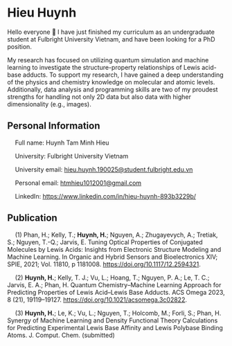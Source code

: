 # Hieu Huynh 
Hello everyone 👋 I have just finished my curriculum as an undergraduate student at Fulbright University Vietnam, and have been looking for a PhD position. 

My research has focused on utilizing quantum simulation and machine learning to investigate the structure-property relationships of Lewis acid-base adducts. To support my research, I have gained a deep understanding of the physics and chemistry knowledge on molecular and atomic levels. Additionally, data analysis and programming skills are two of my proudest strengths for handling not only 2D data but also data with higher dimensionality (e.g., images).

## Personal Information

&emsp; Full name: Huynh Tam Minh Hieu

&emsp; University: Fulbright University Vietnam

&emsp; University email: hieu.huynh.190025@student.fulbright.edu.vn

&emsp; Personal email: htmhieu1012001@gmail.com

&emsp; LinkedIn: https://www.linkedin.com/in/hieu-huynh-893b3229b/

## Publication

&emsp; (1)	Phan, H.; Kelly, T.; **Huynh, H.**; Nguyen, A.; Zhugayevych, A.; Tretiak, S.; Nguyen, T.-Q.; Jarvis, E. Tuning Optical Properties of Conjugated Molecules by Lewis Acids: Insights from Electronic Structure Modeling and Machine Learning. In Organic and Hybrid Sensors and Bioelectronics XIV; SPIE, 2021; Vol. 11810, p 1181008. https://doi.org/10.1117/12.2594321.

&emsp; (2)	**Huynh, H.**; Kelly, T. J.; Vu, L.; Hoang, T.; Nguyen, P. A.; Le, T. C.; Jarvis, E. A.; Phan, H. Quantum Chemistry–Machine Learning Approach for Predicting Properties of Lewis Acid–Lewis Base Adducts. ACS Omega 2023, 8 (21), 19119–19127. https://doi.org/10.1021/acsomega.3c02822. 

&emsp; (3)	**Huynh, H.**; Le, K.; Vu, L.; Nguyen, T.; Holcomb, M.; Forli, S.; Phan, H. Synergy of Machine Learning and Density Functional Theory Calculations for Predicting Experimental Lewis Base Affinity and Lewis Polybase Binding Atoms. J. Comput. Chem. (submitted)
